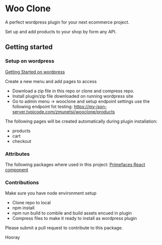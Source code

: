 Woo Clone
=========

A perfect wordpress plugin for your next ecommerce project.

Set up and add products to your shop by form any API.

Getting started
---------------


### Setup on wordpress

[Getting Started on wordpress](https://en-za.wordpress.org/download/)

Create a new menu and add pages to access
*   Download a zip file in this repo or clone and compress repo.
*   Install plugin/zip file downloaded on running wordpress site
*   Go to admin menu -> wooclone and setup endpoint settings
use the following endpoint fot testing:
https://my-json-server.typicode.com/zmunetsi/wooclone/products

The following pages will be created automatically during plugin installation:

*   products
*   cart
*   checkout

### Attributes

The following packages where used in this project: [Primefaces React component](https://primefaces.org/)

### Contributions

Make sure you have node environment setup

*   Clone repo to local
*   npm install
*   npm run build to combile and build assets encued in plugin
*   Compress files to make it ready to install as wordpress plugin

Please submit a pull request to contribute to this package.


Hooray